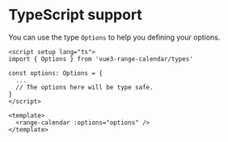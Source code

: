 # TypeScript support

You can use the type `Options` to help you defining your options.

```Vue
<script setup lang="ts">
import { Options } from 'vue3-range-calendar/types'

const options: Options = {
  ...
  // The options here will be type safe.
}
</script>

<template>
  <range-calendar :options="options" />
</template>
```
